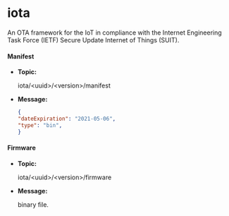 # iota
An OTA framework for the IoT in compliance with the Internet Engineering Task Force (IETF) Secure Update Internet of Things (SUIT).

#### Manifest

  * **Topic:** 
  
     iota/\<uuid\>/\<version\>/manifest

  * **Message:** 
     ```json 
     {
     "dateExpiration": "2021-05-06",
     "type": "bin",
     }
     ```
  
#### Firmware

  * **Topic:** 
  
     iota/\<uuid\>/\<version\>/firmware

  * **Message:** 
  
     binary file.
